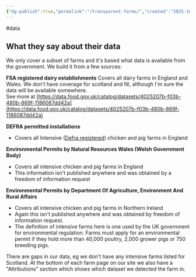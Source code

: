 ```yaml
---
{"dg-publish":true,"permalink":"/transparent-farms/","created":"2025-10-23T17:42:43.897+01:00","updated":"2025-10-23T18:06:08.681+01:00"}
---
```


#data
## What they say about their data

We only cover a subset of farms and it's based what data is available from the government. We build it from a few sources:

**FSA registered dairy establishments**
Covers all dairy farms in England and Wales. We don't have coverage for scotland and NI, although I'm sure the data will be available somewhere.  
See more at [https://data.food.gov.uk/catalog/datasets/4025207b-f03b-480b-869f-1186087dd42a](https://data.food.gov.uk/catalog/datasets/4025207b-f03b-480b-869f-1186087dd42a)


**DEFRA permitted installations** 
- Covers all Intensive ([Defra registered](https://environment.data.gov.uk/public-register/view/search-industrial-installations)) chicken and pig farms in England 

**Environmental Permits by Natural Resources Wales (Welsh Government Body)**  
- Covers all intensive chicken and pig farms in England
- This information isn't published anywhere and was obtained by a freedom of information request

**Environmental Permits by Department Of Agriculture, Environment And Rural Affairs**
- Covers all intensive chicken and pig farms in Northern Ireland
- Again this isn't published anywhere and was obtained by freedom of information request.
- The definition of intensive farms here is one used by the UK government for environmental regulation. Farms must apply for an environmental permit if they hold more than 40,000 poultry, 2,000 grower pigs or 750 breeding pigs.

There are gaps in our data, eg we don't have any intensive farms listed for Scotland. At the bottom of each farm page on our site we also have a "Attributions" section which shows which dataset we detected the farm in.
